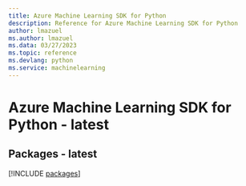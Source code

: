 ```yaml
---
title: Azure Machine Learning SDK for Python
description: Reference for Azure Machine Learning SDK for Python
author: lmazuel
ms.author: lmazuel
ms.data: 03/27/2023
ms.topic: reference
ms.devlang: python
ms.service: machinelearning
---
```

# Azure Machine Learning SDK for Python - latest
## Packages - latest
[!INCLUDE [packages](machine-learning-index.md)]